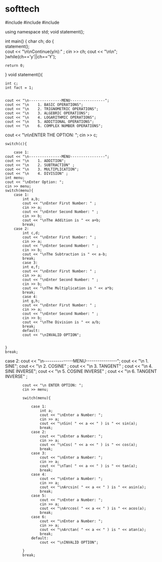 # softtech
#include<iostream>
#include<cmath>
#include<algorithm>

using namespace std;
void statement();


int main()
{
	char ch;
	do {	
		statement();	
		cout << "\n\nContinue(y/n):" ;
		cin >> ch;
		cout << "\n\n";
	}while(ch=='y'||ch=='Y');
	
	return 0;
}
void statement(){
	
	
	int c;
	int fact = 1;

	
	cout << "\n---------------MENU----------------";
	cout << "\n    1. BASIC OPERATIONS";
	cout << "\n    2. TRIGNOMETRIC OPERATIONS";
	cout << "\n    3. ALGEBRIC OPERATIONS";
	cout << "\n    4. LOGARITHMIC OPERATIONS";
	cout << "\n    5. ADDITIONAL OPERATIONS";
	cout << "\n    6. COMPLEX NUMBER OPERATIONS";
 cout << "\n\nENTER THE OPTION: ";
	cin >> c;
	
	switch(c){
		
		case 1:
	cout << "\n---------------MENU----------------";
	cout << "\n    1. ADDITION";
	cout << "\n    2. SUBTRACTION" ;
	cout << "\n    3. MULTIPLICATION";
	cout << "\n    4. DIVISION" ;
	int menu;
	cout << "\nEnter Option: ";
	cin >> menu;
	switch(menu){
		case 1:
			int a,b;
			cout << "\nEnter First Number: " ;
			cin >> a;
			cout << "\nEnter Second Number: " ;
			cin >> b;
			cout << "\nThe Addition is " << a+b;
			break;
		case 2:
			int c,d;
			cout << "\nEnter First Number: " ;
			cin >> a;
			cout << "\nEnter Second Number: " ;
			cin >> b;
			cout << "\nThe Subtraction is " << a-b;
			break;
			case 3:
			int e,f;
			cout << "\nEnter First Number: " ;
			cin >> a;
			cout << "\nEnter Second Number: " ;
			cin >> b;
			cout << "\nThe Multiplication is " << a*b;
			break;
			case 4:
			int g,h;
			cout << "\nEnter First Number: " ;
			cin >> a;
			cout << "\nEnter Second Number: " ;
			cin >> b;
			cout << "\nThe Division is " << a/b;
			break;
			default:
			cout << "\nINVALID OPTION";
			
		
	}
	break;
 case 2:
	cout << "\n---------------MENU----------------";
	cout << "\n    1. SINE";
	cout << "\n    2. COSINE" ;
	cout << "\n    3. TANGENT" ;
	cout << "\n    4. SINE INVERSE";
	cout << "\n    5. COSINE INVERSE" ;
	cout << "\n    6. TANGENT INVERSE" ;	

	    	cout << "\n ENTER OPTION: ";
	    	cin >> menu;
	    	
	    	switch(menu){
	    		
	    		case 1:
	    			int a;
	    			cout << "\nEnter a Number: ";
	    			cin >> a;
	    			cout << "\nSin( " << a << " ) is " << sin(a);
	    			break;
	    		case 2:
	    			cout << "\nEnter a Number: ";
	    			cin >> a;
	    			cout << "\nCos( " << a << " ) is " << cos(a);
	    			break;
	    		case 3:
	    			cout << "\nEnter a Number: ";
	    			cin >> a;
	    			cout << "\nTan( " << a << " ) is " << tan(a);
	    			break;
	    		case 4:
	    			cout << "\nEnter a Number: ";
	    			cin >> a;
	    			cout << "\nArcsin( " << a << " ) is " << asin(a);
	    			break;
	    		case 5:
	    			cout << "\nEnter a Number: ";
	    			cin >> a;
	    			cout << "\nArccos( " << a << " ) is " << acos(a);
	    			break;
	    		case 6:
	    			cout << "\nEnter a Number: ";
	    			cin >> a;
	    			cout << "\nArctan( " << a << " ) is " << atan(a);
	    			break;
	    		default:
	    		    cout <<	"\nINVALID OPTION";
	    	
			}
			break;
				    



